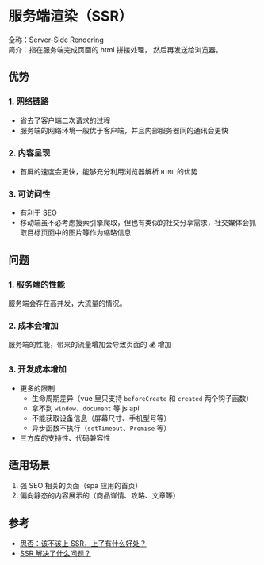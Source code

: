 # 服务端渲染（SSR）

全称：Server-Side Rendering <br />
简介：指在服务端完成页面的 html 拼接处理， 然后再发送给浏览器。

## 优势

### 1. 网络链路

- 省去了客户端二次请求的过程
- 服务端的网络环境一般优于客户端，并且内部服务器间的通讯会更快

### 2. 内容呈现

- 首屏的速度会更快，能够充分利用浏览器解析 `HTML` 的优势

### 3. 可访问性

- 有利于 [SEO](../html/seo.md)
- 移动端虽不必考虑搜索引擎爬取，但也有类似的社交分享需求，社交媒体会抓取目标页面中的图片等作为缩略信息

## 问题

### 1. 服务端的性能

服务端会存在高并发，大流量的情况。

### 2. 成本会增加

服务端的性能，带来的流量增加会导致页面的 💰 增加

### 3. 开发成本增加

- 更多的限制
  - 生命周期差异（vue 里只支持 `beforeCreate` 和 `created` 两个钩子函数）
  - 拿不到 `window`、`document` 等 js api
  - 不能获取设备信息（屏幕尺寸、手机型号等）
  - 异步函数不执行（`setTimeout`、`Promise` 等）
- 三方库的支持性、代码兼容性

## 适用场景

1. 强 SEO 相关的页面（spa 应用的首页）
2. 偏向静态的内容展示的（商品详情、攻略、文章等）

## 参考

- [思否：该不该上 SSR，上了有什么好处？](https://segmentfault.com/a/1190000037661925)
- [SSR 解决了什么问题？](https://cloud.tencent.com/developer/article/1794294)
